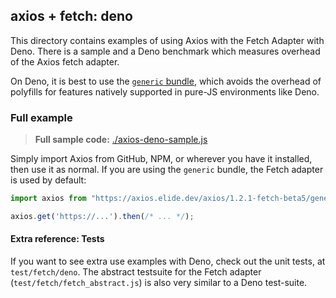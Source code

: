 
## axios + fetch: deno

This directory contains examples of using Axios with the Fetch Adapter with Deno. There is a sample and a Deno benchmark
which measures overhead of the Axios fetch adapter.

On Deno, it is best to use the [`generic` bundle](../README.md), which avoids the overhead of polyfills for features
natively supported in pure-JS environments like Deno.


### Full example

> **Full sample code:** [./axios-deno-sample.js](./axios-deno-sample.js)

Simply import Axios from GitHub, NPM, or wherever you have it installed, then use it as normal. If you are using the
`generic` bundle, the Fetch adapter is used by default:

```js
import axios from "https://axios.elide.dev/axios/1.2.1-fetch-beta5/generic/axios.mjs";

axios.get('https://...').then(/* ... */);
```

#### Extra reference: Tests

If you want to see extra use examples with Deno, check out the unit tests, at `test/fetch/deno`. The abstract testsuite
for the Fetch adapter (`test/fetch/fetch_abstract.js`) is also very similar to a Deno test-suite.
